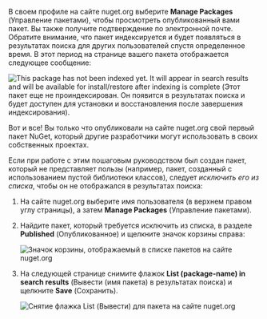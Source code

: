 В своем профиле на сайте nuget.org выберите **Manage Packages** (Управление пакетами), чтобы просмотреть опубликованный вами пакет. Вы также получите подтверждение по электронной почте. Обратите внимание, что пакет индексируется и будет появляться в результатах поиска для других пользователей спустя определенное время. В этот период на странице вашего пакета отображается следующее сообщение:

![This package has not been indexed yet. It will appear in search results and will be available for install/restore after indexing is complete (Этот пакет еще не проиндексирован. Он появится в результатах поиска и будет доступен для установки и восстановления после завершения индексирования).](../media/QS_Create-03-NotIndexed.png)

Вот и все! Вы только что опубликовали на сайте nuget.org свой первый пакет NuGet, который другие разработчики могут использовать в своих собственных проектах.

Если при работе с этим пошаговым руководством был создан пакет, который не представляет пользы (например, пакет, созданный с использованием пустой библиотеки классов), следует *исключить его из списка*, чтобы он не отображался в результатах поиска:

1. На сайте nuget.org выберите имя пользователя (в верхнем правом углу страницы), а затем **Manage Packages** (Управление пакетами).

1. Найдите пакет, который требуется исключить из списка, в разделе **Published** (Опубликованное) и щелкните значок корзины справа:

    ![Значок корзины, отображаемый в списке пакетов на сайте nuget.org](../media/qs_create-vs-03-trash-can.png)

1. На следующей странице снимите флажок **List (package-name) in search results** (Вывести (имя пакета) в результатах поиска) и щелкните **Save** (Сохранить).

    ![Снятие флажка List (Вывести) для пакета на сайте nuget.org](../media/qs_create-vs-04-unlist.png)